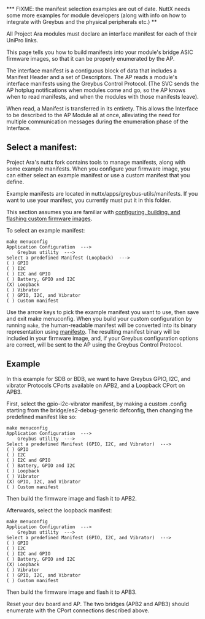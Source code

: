 *** FIXME: the manifest selection examples are out of date. NuttX needs some more examples for module developers (along with info on how to integrate with Greybus and the physical peripherals etc.) **

All Project Ara modules must declare an interface manifest for each of their UniPro links.

This page tells you how to build manifests into your module's bridge ASIC firmware images, so that it can be properly enumerated by the AP.

The interface manifest is a contiguous block of data that includes a Manifest Header and a set of Descriptors. The AP reads a module's interface manifests using the Greybus Control Protocol. (The SVC sends the AP hotplug notifications when modules come and go, so the AP knows when to read manifests, and when the modules with those manifests leave).

When read, a Manifest is transferred in its entirety. This allows the Interface to be described to the AP Module all at once, alleviating the need for multiple communication messages during the enumeration phase of the Interface.

## Select a manifest:

Project Ara's nuttx fork contains tools to manage manifests, along with some example manifests. When you configure your firmware image, you can either select an example manifest or use a custom manifest that you define.

Example manifests are located in nuttx/apps/greybus-utils/manifests. If you want to use your manifest, you currently must put it in this folder.

This section assumes you are familiar with [configuring, building, and flashing custom firmware images](#Build-custom-config).

To select an example manifest:
 
```
make menuconfig
Application Configuration  --->
	Greybus utility  --->
Select a predefined Manifest (Loopback)  --->
( ) GPIO
( ) I2C
( ) I2C and GPIO
( ) Battery, GPIO and I2C
(X) Loopback
( ) Vibrator
( ) GPIO, I2C, and Vibrator
( ) Custom manifest
```

Use the arrow keys to pick the example manifest you want to use, then save and exit make menuconfig. When you build your custom configuration by running `make`, the human-readable manifest will be converted into its binary representation using [manifesto](https://github.com/projectara/manifesto). The resulting manifest binary will be included in your firmware image, and, if your Greybus configuration options are correct, will be sent to the AP using the Greybus Control Protocol.

## Example

In this example for SDB or BDB, we want to have Greybus GPIO, I2C, and vibrator Protocols CPorts available on APB2, and a Loopback CPort on APB3.

First, select the gpio-i2c-vibrator manifest, by making a custom .config starting from the bridge/es2-debug-generic defconfig, then changing the predefined manifest like so:

```
make menuconfig
Application Configuration  --->
	Greybus utility  --->
Select a predefined Manifest (GPIO, I2C, and Vibrator)  --->
( ) GPIO
( ) I2C
( ) I2C and GPIO
( ) Battery, GPIO and I2C
( ) Loopback
( ) Vibrator
(X) GPIO, I2C, and Vibrator
( ) Custom manifest
```

Then build the firmware image and flash it to APB2.

Afterwards, select the loopback manifest:

```
make menuconfig
Application Configuration  --->
	Greybus utility  --->
Select a predefined Manifest (GPIO, I2C, and Vibrator)  --->
( ) GPIO
( ) I2C
( ) I2C and GPIO
( ) Battery, GPIO and I2C
(X) Loopback
( ) Vibrator
( ) GPIO, I2C, and Vibrator
( ) Custom manifest
```

Then build the firmware image and flash it to APB3.

Reset your dev board and AP. The two bridges (APB2 and APB3) should enumerate with the CPort connections described above.
